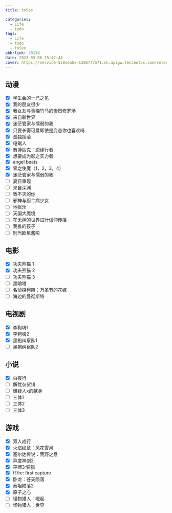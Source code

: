 ```yaml
---
title: toSee

categories:
  - Life
  - todo
tags:
  - Life
  - todo
  - toSee
abbrlink: 30134
date: 2023-03-06 15:47:44
cover: https://service-5z0sdahv-1306777571.sh.apigw.tencentcs.com/release/?uuid=74656c4a31ed4418a1a09a8a92c1d2a7
---
```


## 动漫

- [x] 学生会的一己之见
- [x] 我的朋友很少
- [x] 我女友与青梅竹马的惨烈修罗场
- [x] 来自新世界
- [x] 迷茫管家与懦弱的我
- [x] 只要长得可爱即使是变态你也喜欢吗
- [x] 孤独摇滚
- [x] 电锯人
- [x] 赛博朋克：边缘行者
- [x] 想要成为影之实力者
- [x] angel beats
- [x] 零之使魔（1，2，3，4）
- [x] 迷茫管家与懦弱的我
- [ ] 夏日重现
- [ ] 来自深渊
- [ ] 致不灭的你
- [ ] 邪神与厨二病少女
- [ ] 地狱乐
- [ ] 天国大魔境
- [ ] 在无神的世界进行信仰传播
- [ ] 我推的孩子
- [ ] 别当欧尼酱啦

## 电影

- [x] 功夫熊猫 1
- [x] 功夫熊猫 2
- [ ] 功夫熊猫 3
- [ ] 黑暗塔
- [ ] 名侦探柯南：万圣节的花嫁
- [ ] 海边的曼彻斯特

## 电视剧

- [x] 李狗嗨1
- [x] 李狗嗨2
- [x] 黑袍纠察队1
- [ ] 黑袍纠察队2

## 小说

- [x] 白夜行
- [ ] 解忧杂货铺
- [ ] 嫌疑人x的献身
- [ ] 三体1
- [ ] 三体2
- [ ] 三体3

## 游戏

- [x] 双人成行
- [x] 火焰纹章：风花雪月
- [x] 塞尔达传说：荒野之息
- [x] 异度神剑2
- [x] 巫师3:狂猎
- [x] ff7re: first capture
- [x] 卧龙：苍天陨落
- [x] 泰坦陨落2
- [x] 原子之心
- [ ] 怪物猎人：崛起
- [ ] 怪物猎人：世界
